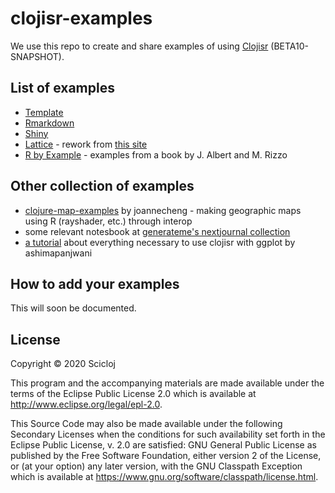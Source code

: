 # clojisr-examples

We use this repo to create and share examples of using [Clojisr](https://github.com/scicloj/clojisr) (BETA10-SNAPSHOT).

## List of examples

* [Template](https://scicloj.github.io/clojisr-examples/doc/clojisr-examples/template/)
* [Rmarkdown](https://scicloj.github.io/clojisr-examples/doc/clojisr-examples/rmarkdown/)
* [Shiny](./src/clojisr_examples/shiny.clj)
* [Lattice](https://scicloj.github.io/clojisr-examples/doc/clojisr-examples/lattice/) - rework from [this site](http://lmdvr.r-forge.r-project.org/figures/figures.html)
* [R by Example](https://scicloj.github.io/clojisr-examples/doc/clojisr-examples/r-by-example/) - examples from a book by J. Albert and M. Rizzo

## Other collection of examples

* [clojure-map-examples](https://github.com/joannecheng/clojure-map-examples) by joannecheng - making geographic maps using R (rayshader, etc.) through interop
* some relevant notesbook at [generateme's nextjournal collection](https://nextjournal.com/generateme/)
* [a tutorial](https://gist.github.com/ashimapanjwani/c174da75150c74e558359a087938b9ce) about everything necessary to use clojisr with ggplot by ashimapanjwani

## How to add your examples
This will soon be documented.

## License

Copyright © 2020 Scicloj

This program and the accompanying materials are made available under the
terms of the Eclipse Public License 2.0 which is available at
http://www.eclipse.org/legal/epl-2.0.

This Source Code may also be made available under the following Secondary
Licenses when the conditions for such availability set forth in the Eclipse
Public License, v. 2.0 are satisfied: GNU General Public License as published by
the Free Software Foundation, either version 2 of the License, or (at your
option) any later version, with the GNU Classpath Exception which is available
at https://www.gnu.org/software/classpath/license.html.
